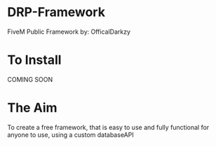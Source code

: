 # DRP-Framework
FiveM Public Framework by: OfficalDarkzy

# To Install
COMING SOON

# The Aim
To create a free framework, that is easy to use and fully functional for anyone to use, using a custom databaseAPI